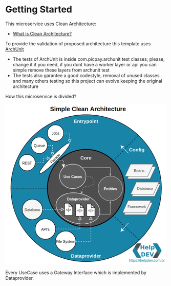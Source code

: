 # Getting Started

This microservice uses Clean Architecture:
- [What is Clean Architecture?](https://medium.com/luizalabs/descomplicando-a-clean-architecture-cf4dfc4a1ac6)

To provide the validation of proposed architecture this template uses [ArchUnit](https://www.archunit.org/)
- The tests of ArchUnit is inside com.picpay.archunit test classes; please, change it if you need, if you dont have a worker layer or api you can simple remove these layers from archunit test
- The tests also garantee a good codestyle, removal of unused classes and many others testing so this project can evolve keeping the original architecture

How this microservice is divided?

![drawing](docs/simple-clean-arch.webp)

Every UseCase uses a Gateway Interface which is implemented by Dataprovider. 